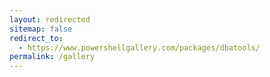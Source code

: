 ```yaml
---
layout: redirected
sitemap: false
redirect_to:
  - https://www.powershellgallery.com/packages/dbatools/
permalink: /gallery
---
```

